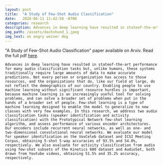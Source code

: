 ```yaml
---
layout: post
title:  "A Study of Few-Shot Audio Classification"
date:   2020-06-11 11:42:58 -0700
categories: research
description: Advances in deep learning have resulted in stateof-the-art performance for many audio classification tasks but, unlike humans, these systems traditionally require large amounts of data to make accurate predictions.
img_path: /assets/dachshund_1.jpeg
img_text: an angry weiner dog
---
```

"A Study of Few-Shot Audio Classification" paper available on Arxiv. Read the full pdf [here][pdf-link].

`Advances in deep learning have resulted in stateof-the-art performance for many audio classification tasks but, unlike humans, these systems traditionally require large amounts of data to make accurate predictions. Not every person or organization has access to those resources, and the organizations that do, like our field at large, do not reflect the demographics of our country. Enabling people to use machine learning without significant resource hurdles is important, because machine learning is an increasingly useful tool for solving problems, and can solve a broader set of problems when put in the hands of a broader set of people. Few-shot learning is a type of machine learning designed to enable the model to generalize to new classes with very few examples. In this research, we address two audio classification tasks (speaker identification and activity classification) with the Prototypical Network few-shot learning algorithm, and assess performance of various encoder architectures. Our encoders include recurrent neural networks, as well as one- and two-dimensional convolutional neural networks. We evaluate our model for speaker identification on the VoxCeleb dataset and ICSI Meeting Corpus, obtaining 5-shot 5-way accuracies of 93.5% and 54.0%, respectively. We also evaluate for activity classification from audio using few-shot subsets of the Kinetics 600 dataset and AudioSet, both drawn from Youtube videos, obtaining 51.5% and 35.2% accuracy, respectively.`

[pdf-link]: https://arxiv.org/pdf/2012.01573.pdf
